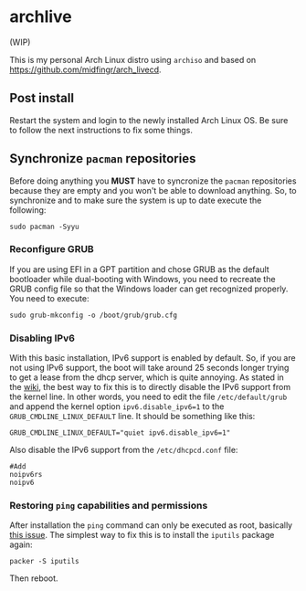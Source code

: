 # archlive

(WIP)

This is my personal Arch Linux distro using `archiso` and based on https://github.com/midfingr/arch_livecd.

## Post install
Restart the system and login to the newly installed Arch Linux OS. Be sure to follow the next instructions to fix some things.

## Synchronize `pacman` repositories
Before doing anything you **MUST** have to syncronize the `pacman` repositories because they are empty and you won't be able to download anything. So, to synchronize and to make sure the system is up to date execute the following:
```
sudo pacman -Syyu
```
### Reconfigure GRUB
If you are using EFI in a GPT partition and chose GRUB as the default bootloader while dual-booting with Windows, you need to recreate the GRUB config file so that the Windows loader can get recognized properly. You need to execute:
```
sudo grub-mkconfig -o /boot/grub/grub.cfg
```
### Disabling IPv6
With this basic installation, IPv6 support is enabled by default. So, if you are not using IPv6 support, the boot will take around 25 seconds longer trying to get a lease from the dhcp server, which is quite annoying. As stated in the [wiki](https://wiki.archlinux.org/index.php/IPv6#Disable_IPv6), the best way to fix this is to directly disable the IPv6 support from the kernel line. In other words, you need to edit the file `/etc/default/grub` and append the kernel option `ipv6.disable_ipv6=1` to the `GRUB_CMDLINE_LINUX_DEFAULT` line. It should be something like this:
```
GRUB_CMDLINE_LINUX_DEFAULT="quiet ipv6.disable_ipv6=1"
```
Also disable the IPv6 support from the `/etc/dhcpcd.conf` file:
```
#Add
noipv6rs
noipv6
```

### Restoring `ping` capabilities and permissions
After installation the `ping` command can only be executed as root, basically [this issue](https://bbs.archlinux.org/viewtopic.php?id=146249). The simplest way to fix this is to install the `iputils` package again:
```
packer -S iputils
```
Then reboot.
